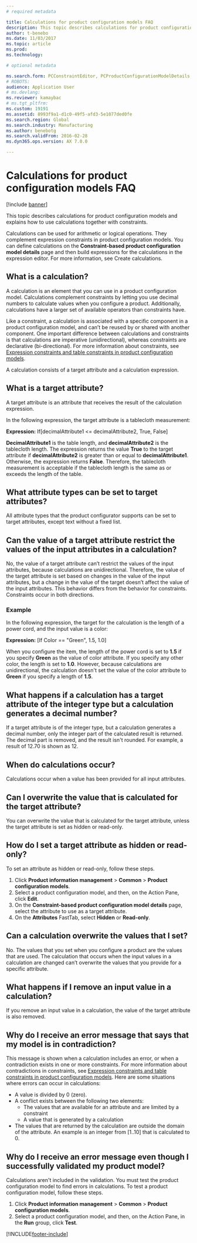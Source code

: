 ```yaml
---
# required metadata

title: Calculations for product configuration models FAQ
description: This topic describes calculations for product configuration models and explains how to use calculations together with constraints.
author: t-benebo
ms.date: 11/03/2017
ms.topic: article
ms.prod: 
ms.technology: 

# optional metadata

ms.search.form: PCConstraintEditor, PCProductConfigurationModelDetails, PCRuntimeConfigurator
# ROBOTS: 
audience: Application User
# ms.devlang: 
ms.reviewer: kamaybac
# ms.tgt_pltfrm: 
ms.custom: 19191
ms.assetid: 8993f9a1-d1c0-49f5-afd3-5e1077ded0fe
ms.search.region: Global
ms.search.industry: Manufacturing
ms.author: benebotg
ms.search.validFrom: 2016-02-28
ms.dyn365.ops.version: AX 7.0.0

---
```


# Calculations for product configuration models FAQ

[!include [banner](../includes/banner.md)]

This topic describes calculations for product configuration models and explains how to use calculations together with constraints.

Calculations can be used for arithmetic or logical operations. They complement expression constraints in product configuration models. You can define calculations on the **Constraint-based product configuration model details** page and then build expressions for the calculations in the expression editor. For more information, see Create calculations.

## What is a calculation?
A calculation is an element that you can use in a product configuration model. Calculations complement constraints by letting you use decimal numbers to calculate values when you configure a product. Additionally, calculations have a larger set of available operators than constraints have.  

Like a constraint, a calculation is associated with a specific component in a product configuration model, and can’t be reused by or shared with another component. One important difference between calculations and constraints is that calculations are imperative (unidirectional), whereas constraints are declarative (bi-directional). For more information about constraints, see [Expression constraints and table constraints in product configuration models](expression-constraints-table-constraints-product-configuration-models.md).  

A calculation consists of a target attribute and a calculation expression.

## What is a target attribute?
A target attribute is an attribute that receives the result of the calculation expression.  

In the following expression, the target attribute is a tablecloth measurement:  

**Expression:** If\[decimalAttribute1 &lt;= decimalAttribute2, True, False\]  

**DecimalAttribute1** is the table length, and **decimalAttribute2** is the tablecloth length. The expression returns the value **True** to the target attribute if **decimalAttribute2** is greater than or equal to **decimalAttribute1**. Otherwise, the expression returns **False**. Therefore, the tablecloth measurement is acceptable if the tablecloth length is the same as or exceeds the length of the table.

## What attribute types can be set to target attributes?
All attribute types that the product configurator supports can be set to target attributes, except text without a fixed list.

## Can the value of a target attribute restrict the values of the input attributes in a calculation?
No, the value of a target attribute can’t restrict the values of the input attributes, because calculations are unidirectional. Therefore, the value of the target attribute is set based on changes in the value of the input attributes, but a change in the value of the target doesn’t affect the value of the input attributes. This behavior differs from the behavior for constraints. Constraints occur in both directions.

### Example

In the following expression, the target for the calculation is the length of a power cord, and the input value is a color:  

**Expression:** \[If Color == "Green", 1.5, 1.0\]  

When you configure the item, the length of the power cord is set to **1.5** if you specify **Green** as the value of color attribute. If you specify any other color, the length is set to **1.0**. However, because calculations are unidirectional, the calculation doesn't set the value of the color attribute to **Green** if you specify a length of **1.5**.

## What happens if a calculation has a target attribute of the integer type but a calculation generates a decimal number?
If a target attribute is of the integer type, but a calculation generates a decimal number, only the integer part of the calculated result is returned. The decimal part is removed, and the result isn't rounded. For example, a result of 12.70 is shown as 12.

## When do calculations occur?
Calculations occur when a value has been provided for all input attributes.

## Can I overwrite the value that is calculated for the target attribute?
You can overwrite the value that is calculated for the target attribute, unless the target attribute is set as hidden or read-only.

## How do I set a target attribute as hidden or read-only?
To set an attribute as hidden or read-only, follow these steps.

1.  Click **Product information management** &gt; **Common** &gt; **Product configuration models**.
2.  Select a product configuration model, and then, on the Action Pane, click **Edit**.
3.  On the **Constraint-based product configuration model details** page, select the attribute to use as a target attribute.
4.  On the **Attributes** FastTab, select **Hidden** or **Read-only**.

## Can a calculation overwrite the values that I set?
No. The values that you set when you configure a product are the values that are used. The calculation that occurs when the input values in a calculation are changed can’t overwrite the values that you provide for a specific attribute.

## What happens if I remove an input value in a calculation?
If you remove an input value in a calculation, the value of the target attribute is also removed.

## Why do I receive an error message that says that my model is in contradiction?
This message is shown when a calculation includes an error, or when a contradiction exists in one or more constraints. For more information about contradictions in constraints, see [Expression constraints and table constraints in product configuration models](expression-constraints-table-constraints-product-configuration-models.md). Here are some situations where errors can occur in calculations:

-   A value is divided by 0 (zero).
-   A conflict exists between the following two elements:
    -   The values that are available for an attribute and are limited by a constraint
    -   A value that is generated by a calculation
-   The values that are returned by the calculation are outside the domain of the attribute. An example is an integer from \[1..10\] that is calculated to 0.

## Why do I receive an error message even though I successfully validated my product model?
Calculations aren't included in the validation. You must test the product configuration model to find errors in calculations. To test a product configuration model, follow these steps.

1.  Click **Product information management** &gt; **Common** &gt; **Product configuration models**.
2.  Select a product configuration model, and then, on the Action Pane, in the **Run** group, click **Test**.






[!INCLUDE[footer-include](../../includes/footer-banner.md)]
